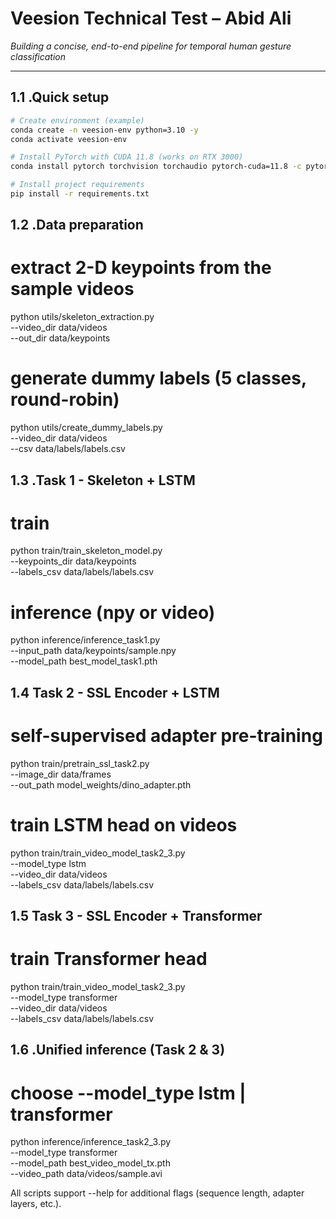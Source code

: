 # Veesion Technical Test – Abid Ali  
_Building a concise, end-to-end pipeline for temporal human gesture classification_

---

## 1.1 .Quick setup

```bash
# Create environment (example)
conda create -n veesion-env python=3.10 -y
conda activate veesion-env

# Install PyTorch with CUDA 11.8 (works on RTX 3000)
conda install pytorch torchvision torchaudio pytorch-cuda=11.8 -c pytorch -c nvidia

# Install project requirements
pip install -r requirements.txt
```
## 1.2 .Data preparation
# extract 2-D keypoints from the sample videos
python utils/skeleton_extraction.py \
       --video_dir data/videos \
       --out_dir  data/keypoints

# generate dummy labels (5 classes, round-robin)
python utils/create_dummy_labels.py \
       --video_dir data/videos \
       --csv       data/labels/labels.csv
## 1.3 .Task 1 - Skeleton + LSTM
# train
python train/train_skeleton_model.py \
       --keypoints_dir data/keypoints \
       --labels_csv    data/labels/labels.csv

# inference (npy or video)
python inference/inference_task1.py \
       --input_path data/keypoints/sample.npy \
       --model_path best_model_task1.pth

## 1.4 Task 2 - SSL Encoder + LSTM
# self-supervised adapter pre-training
python train/pretrain_ssl_task2.py \
       --image_dir data/frames \
       --out_path  model_weights/dino_adapter.pth

# train LSTM head on videos
python train/train_video_model_task2_3.py \
       --model_type lstm \
       --video_dir  data/videos \
       --labels_csv data/labels/labels.csv

## 1.5 Task 3 - SSL Encoder + Transformer
# train Transformer head
python train/train_video_model_task2_3.py \
       --model_type transformer \
       --video_dir  data/videos \
       --labels_csv data/labels/labels.csv

## 1.6 .Unified inference (Task 2 & 3)
# choose --model_type lstm | transformer
python inference/inference_task2_3.py \
       --model_type transformer \
       --model_path best_video_model_tx.pth \
       --video_path data/videos/sample.avi

All scripts support --help for additional flags (sequence length, adapter layers, etc.).
